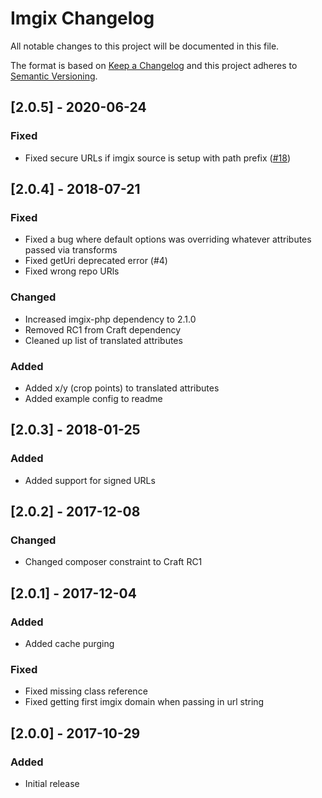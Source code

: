 # Imgix Changelog

All notable changes to this project will be documented in this file.

The format is based on [Keep a Changelog](http://keepachangelog.com/) and this project adheres to [Semantic Versioning](http://semver.org/).

## [2.0.5] - 2020-06-24
### Fixed
- Fixed secure URLs if imgix source is setup with path prefix ([#18](https://github.com/sjelfull/craft3-imgix/pull/18))

## [2.0.4] - 2018-07-21
### Fixed
- Fixed a bug where default options was overriding whatever attributes passed via transforms
- Fixed getUri deprecated error (#4)
- Fixed wrong repo URls

### Changed
- Increased imgix-php dependency to 2.1.0
- Removed RC1 from Craft dependency
- Cleaned up list of translated attributes

### Added
- Added x/y (crop points) to translated attributes
- Added example config to readme

## [2.0.3] - 2018-01-25
### Added
- Added support for signed URLs

## [2.0.2] - 2017-12-08
### Changed
- Changed composer constraint to Craft RC1

## [2.0.1] - 2017-12-04
### Added
- Added cache purging

### Fixed
- Fixed missing class reference
- Fixed getting first imgix domain when passing in url string 

## [2.0.0] - 2017-10-29
### Added
- Initial release
